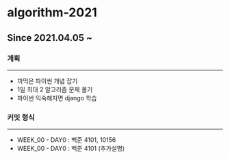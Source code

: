 # algorithm-2021

## Since 2021.04.05 ~

### 계획

---
- 까먹은 파이썬 개념 잡기
- 1일 최대 2 알고리즘 문제 풀기
- 파이썬 익숙해지면 django 학습

### 커밋 형식

---
- WEEK_00 - DAY0 : 백준 4101, 10156
- WEEK_00 - DAY0 : 백준 4101 (추가설명)
